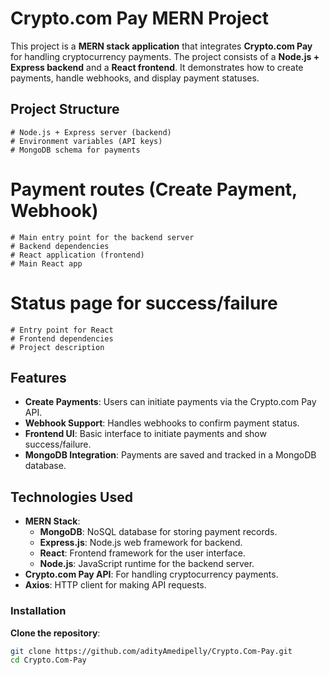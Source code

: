 # Crypto.com Pay MERN Project
This project is a **MERN stack application** that integrates **Crypto.com Pay** for handling cryptocurrency payments. The project consists of a **Node.js + Express backend** and a **React frontend**. It demonstrates how to create payments, handle webhooks, and display payment statuses.

## Project Structure
    # Node.js + Express server (backend)
    # Environment variables (API keys)
    # MongoDB schema for payments
 # Payment routes (Create Payment, Webhook)
    # Main entry point for the backend server
    # Backend dependencies
    # React application (frontend)
    # Main React app
 # Status page for success/failure
    # Entry point for React
    # Frontend dependencies
    # Project description

## Features
- **Create Payments**: Users can initiate payments via the Crypto.com Pay API.
- **Webhook Support**: Handles webhooks to confirm payment status.
- **Frontend UI**: Basic interface to initiate payments and show success/failure.
- **MongoDB Integration**: Payments are saved and tracked in a MongoDB database.

## Technologies Used
- **MERN Stack**:
  - **MongoDB**: NoSQL database for storing payment records.
  - **Express.js**: Node.js web framework for backend.
  - **React**: Frontend framework for the user interface.
  - **Node.js**: JavaScript runtime for the backend server.
- **Crypto.com Pay API**: For handling cryptocurrency payments.
- **Axios**: HTTP client for making API requests.

### Installation
  **Clone the repository**:
   ```bash
   git clone https://github.com/adityAmedipelly/Crypto.Com-Pay.git
   cd Crypto.Com-Pay

